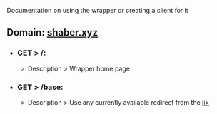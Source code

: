 Documentation on using the wrapper or creating a client for it

## Domain: [shaber.xyz](https://shaber.xyz/)

<ul class="nestedList home">
    <li><h3>GET > /:</h3>
        <ul>
             <li>Description > Wrapper home page</li>
        </ul>
    </li>
</ul>

<ul class="nestedList base">
    <li><h3>GET > /base:</h3>
        <ul>
             <li>Description > Use any currently available redirect from the <a href="spore.com/comm/samples<"original api>li>
        </ul>
    </li>
</ul>
